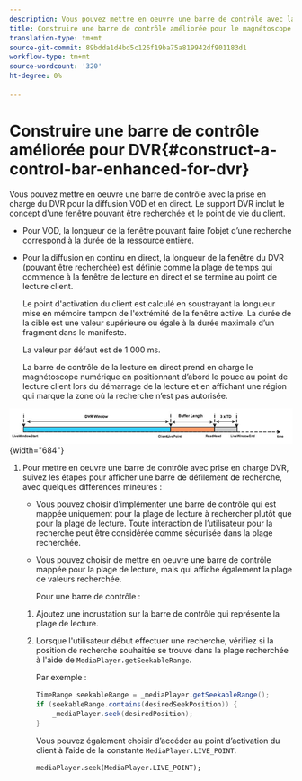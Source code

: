 ```yaml
---
description: Vous pouvez mettre en oeuvre une barre de contrôle avec la prise en charge du DVR pour la diffusion VOD et en direct. Le support DVR inclut le concept d'une fenêtre pouvant être recherchée et le point de vie du client.
title: Construire une barre de contrôle améliorée pour le magnétoscope numérique
translation-type: tm+mt
source-git-commit: 89bdda1d4bd5c126f19ba75a819942df901183d1
workflow-type: tm+mt
source-wordcount: '320'
ht-degree: 0%

---
```



# Construire une barre de contrôle améliorée pour DVR{#construct-a-control-bar-enhanced-for-dvr}

Vous pouvez mettre en oeuvre une barre de contrôle avec la prise en charge du DVR pour la diffusion VOD et en direct. Le support DVR inclut le concept d&#39;une fenêtre pouvant être recherchée et le point de vie du client.

* Pour VOD, la longueur de la fenêtre pouvant faire l’objet d’une recherche correspond à la durée de la ressource entière.
* Pour la diffusion en continu en direct, la longueur de la fenêtre du DVR (pouvant être recherchée) est définie comme la plage de temps qui commence à la fenêtre de lecture en direct et se termine au point de lecture client.

   Le point d&#39;activation du client est calculé en soustrayant la longueur mise en mémoire tampon de l&#39;extrémité de la fenêtre active. La durée de la cible est une valeur supérieure ou égale à la durée maximale d’un fragment dans le manifeste.

   La valeur par défaut est de 1 000 ms.

   La barre de contrôle de la lecture en direct prend en charge le magnétoscope numérique en positionnant d’abord le pouce au point de lecture client lors du démarrage de la lecture et en affichant une région qui marque la zone où la recherche n’est pas autorisée.

<!--<a id="fig_37A39A28BA714BA5A2C461357ED5BD41"></a>-->

![](assets/dvr-window.PNG){width=&quot;684&quot;}

1. Pour mettre en oeuvre une barre de contrôle avec prise en charge DVR, suivez les étapes pour afficher une barre de défilement de recherche, avec quelques différences mineures :

   * Vous pouvez choisir d’implémenter une barre de contrôle qui est mappée uniquement pour la plage de lecture à rechercher plutôt que pour la plage de lecture. Toute interaction de l’utilisateur pour la recherche peut être considérée comme sécurisée dans la plage recherchée.
   * Vous pouvez choisir de mettre en oeuvre une barre de contrôle mappée pour la plage de lecture, mais qui affiche également la plage de valeurs recherchée.

      Pour une barre de contrôle :
   1. Ajoutez une incrustation sur la barre de contrôle qui représente la plage de lecture.
   1. Lorsque l&#39;utilisateur début effectuer une recherche, vérifiez si la position de recherche souhaitée se trouve dans la plage recherchée à l&#39;aide de `MediaPlayer.getSeekableRange`.

      Par exemple :

      ```java
      TimeRange seekableRange = _mediaPlayer.getSeekableRange(); 
      if (seekableRange.contains(desiredSeekPosition)) { 
          _mediaPlayer.seek(desiredPosition); 
      }
      ```

      Vous pouvez également choisir d’accéder au point d’activation du client à l’aide de la constante `MediaPlayer.LIVE_POINT`.

      ```
      mediaPlayer.seek(MediaPlayer.LIVE_POINT);
      ```
